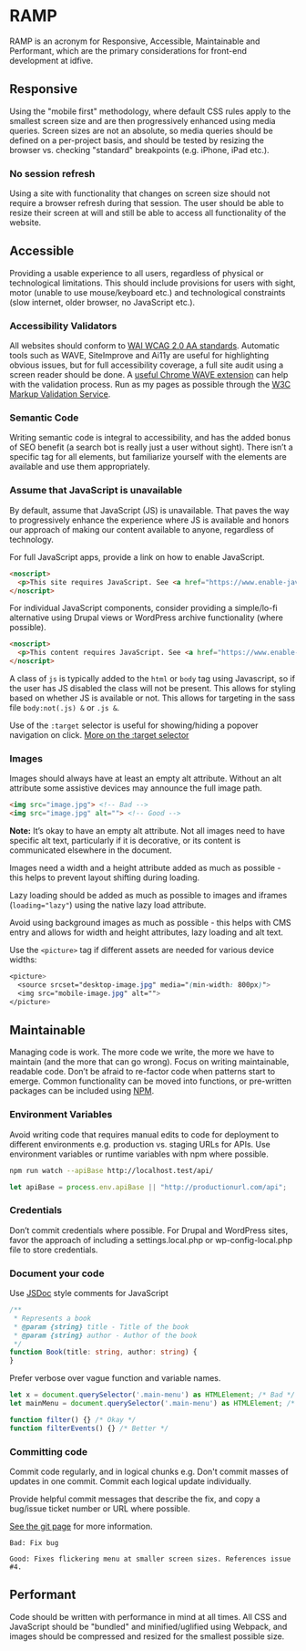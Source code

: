 # RAMP
RAMP is an acronym for Responsive, Accessible, Maintainable and Performant, which are the primary considerations for front-end development at idfive.

## Responsive
Using the "mobile first" methodology, where default CSS rules apply to the smallest screen size and are then progressively enhanced using media queries. Screen sizes are not an absolute, so media queries should be defined on a per-project basis, and should be tested by resizing the browser vs. checking "standard" breakpoints (e.g. iPhone, iPad etc.).

### No session refresh
Using a site with functionality that changes on screen size should not require a browser refresh during that session. The user should be able to resize their screen at will and still be able to access all functionality of the website.

## Accessible
Providing a usable experience to all users, regardless of physical or technological limitations. This should include provisions for users with sight, motor (unable to use mouse/keyboard etc.) and technological constraints (slow internet, older browser, no JavaScript etc.).

### Accessibility Validators
All websites should conform to [WAI WCAG 2.0 AA standards](https://www.w3.org/WAI/standards-guidelines/wcag/). Automatic tools such as WAVE, SiteImprove and Ai11y are useful for highlighting obvious issues, but for full accessibility coverage, a full site audit using a screen reader should be done. A [useful Chrome WAVE extension](https://chrome.google.com/webstore/detail/wave-evaluation-tool/jbbplnpkjmmeebjpijfedlgcdilocofh?hl=en-US) can help with the validation process. Run as my pages as possible through the [W3C Markup Validation Service](https://validator.w3.org/#validate_by_input).

### Semantic Code
Writing semantic code is integral to accessibility, and has the added bonus of SEO benefit (a search bot is really just a user without sight). There isn’t a specific tag for all elements, but familiarize yourself with the elements are available and use them appropriately.

### Assume that JavaScript is unavailable
By default, assume that JavaScript (JS) is unavailable. That paves the way to progressively enhance the experience where JS is available and honors our approach of making our content available to anyone, regardless of technology.

For full JavaScript apps, provide a link on how to enable JavaScript.

```html
<noscript>
  <p>This site requires JavaScript. See <a href="https://www.enable-javascript.com">how to enable JavaScript in your browser</a>.</p>
</noscript>
```

For individual JavaScript components, consider providing a simple/lo-fi alternative using Drupal views or WordPress archive functionality (where possible).

```html
<noscript>
  <p>This content requires JavaScript. See <a href="https://www.enable-javascript.com">how to enable JavaScript in your browser</a> or view an <a href="/link/to/alternate/version">alternate version of this content</a>.</p>
</noscript>
```

A class of `js` is typically added to the `html` or `body` tag using Javascript, so if the user has JS disabled the class will not be present. This allows for styling based on whether JS is available or not. This allows for targeting in the sass file `body:not(.js) &` or `.js &`.

Use of the `:target` selector is useful for showing/hiding a popover navigation on click. [More on the :target selector](https://developer.mozilla.org/en-US/docs/Web/CSS/:target)


### Images
Images should always have at least an empty alt attribute. Without an alt attribute some assistive devices may announce the full image path.

```html
<img src="image.jpg"> <!-- Bad -->
<img src="image.jpg" alt=""> <!-- Good -->
```

__Note:__ It’s okay to have an empty alt attribute. Not all images need to have specific alt text, particularly if it is decorative, or its content is communicated elsewhere in the document.

Images need a width and a height attribute added as much as possible - this helps to prevent layout shifting during loading.

Lazy loading should be added as much as possible to images and iframes (`loading="lazy"`) using the native lazy load attribute.

Avoid using background images as much as possible - this helps with CMS entry and allows for width and height attributes, lazy loading and alt text.

Use the `<picture>` tag if different assets are needed for various device widths:
```css
<picture>
  <source srcset="desktop-image.jpg" media="(min-width: 800px)">
  <img src="mobile-image.jpg" alt="">
</picture>
```

## Maintainable
Managing code is work. The more code we write, the more we have to maintain (and the more that can go wrong). Focus on writing maintainable, readable code. Don’t be afraid to re-factor code when patterns start to emerge. Common functionality can be moved into functions, or pre-written packages can be included using [NPM](https://npmjs.com).

### Environment Variables
Avoid writing code that requires manual edits to code for deployment to different environments e.g. production vs. staging URLs for APIs. Use environment variables or runtime variables with npm where possible.

```bash
npm run watch --apiBase http://localhost.test/api/
```
```typescript
let apiBase = process.env.apiBase || "http://productionurl.com/api";
```

### Credentials
Don’t commit credentials where possible. For Drupal and WordPress sites, favor the approach of including a settings.local.php or wp-config-local.php file to store credentials.

### Document your code
Use [JSDoc](http://usejsdoc.org) style comments for JavaScript

```typescript
/**
 * Represents a book
 * @param {string} title - Title of the book
 * @param {string} author - Author of the book
 */
function Book(title: string, author: string) {
}
```

Prefer verbose over vague function and variable names.

```typescript
let x = document.querySelector('.main-menu') as HTMLElement; /* Bad */
let mainMenu = document.querySelector('.main-menu') as HTMLElement; /* Good */
```

```typescript
function filter() {} /* Okay */
function filterEvents() {} /* Better */
```

### Committing code
Commit code regularly, and in logical chunks e.g. Don't commit masses of updates in one commit. Commit each logical update individually.

Provide helpful commit messages that describe the fix, and copy a bug/issue ticket number or URL where possible.

[See the git page](https://developers.idfive.com/#/general/git/standards) for more information.

```
Bad: Fix bug
```

```
Good: Fixes flickering menu at smaller screen sizes. References issue #4.
```

## Performant
Code should be written with performance in mind at all times. All CSS and JavaScript should be "bundled" and minified/uglified using Webpack, and images should be compressed and resized for the smallest possible size.